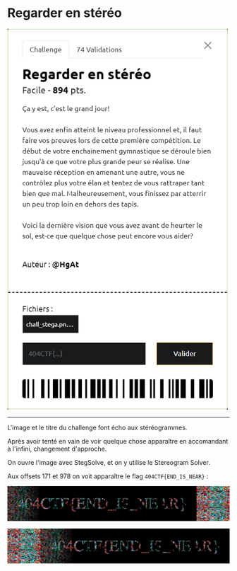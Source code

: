 # Regarder en stéréo

<img alt="énoncé du challenge" src="enonce.png" width=500>

----

L'image et le titre du challenge font écho aux stéréogrammes.

Après avoir tenté en vain de voir quelque chose apparaître en accomandant à l'infini, changement d'approche.

On ouvre l'image avec StegSolve, et on y utilise le Stereogram Solver.

Aux offsets 171 et 978 on voit apparaître le flag `404CTF{END_IS_NEAR}` :

![offset 171](./solved-offset-171.bmp)

![offset 978](./solved-offset-978.bmp)
